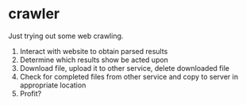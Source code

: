 # crawler
Just trying out some web crawling.

1. Interact with website to obtain parsed results
2. Determine which results show be acted upon
3. Download file, upload it to other service, delete downloaded file
4. Check for completed files from other service and copy to server in appropriate location
5. Profit?
